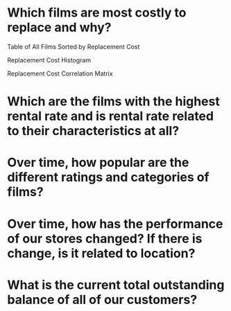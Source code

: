 # Which films are most costly to replace and why?

Table of All Films Sorted by Replacement Cost

Replacement Cost Histogram

Replacement Cost Correlation Matrix


# Which are the films with the highest rental rate and is rental rate related to their characteristics at all?



# Over time, how popular are the different ratings and categories of films?



# Over time, how has the performance of our stores changed? If there is change, is it related to location?



# What is the current total outstanding balance of all of our customers?